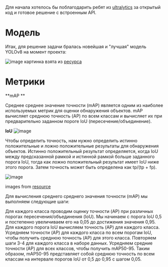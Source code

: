 Для начала хотелось бы поблагодарить ребят из [ultralytics](https://github.com/ultralytics) за открытый код и готовое решение с встроенным API.

# Модель

Итак, для решение задачи бралась новейшая и "лучшая" модель YOLOv8 на момент проекта:

![image](https://github.com/Fordreign/Tg_bot_detection_weed/assets/69246960/629b0624-b97b-4c95-b554-2bb1239eaef0)
картинка взята из [ресурса](https://github.com/ultralytics/ultralytics/issues/189)






# Метрики

**mAP **

Среднее среднее значение точности (mAP) является одним из наиболее используемых метрик для оценки обнаружения объектов. mAP вычисляет среднюю точность (AP) по всем классам и вычисляет их при предварительно заданном пороге IoU (пересечение/объединение).

**IoU**
![image](https://github.com/Fordreign/Tg_bot_detection_weed/assets/69246960/2566506e-debb-4648-8656-33bb9bf1beed)


Чтобы определить точность, нам нужно определить истинно положительные и ложно положительные результаты для обнаружения объектов. Истинно положительный результат определяется, когда IoU между предсказанной рамкой и истинной рамкой больше заданного порога IoU, тогда как ложно положительный результат имеет IoU ниже этого порога. Затем точность может быть определена как tp/(tp + fp).

![image](https://github.com/Fordreign/Tg_bot_detection_weed/assets/69246960/f56e950b-25ec-4e4d-a3f7-136211a5c231)

images from [resource](https://github.com/Fordreign/Tg_bot_detection_weed/assets/69246960/f56e950b-25ec-4e4d-a3f7-136211a5c231)

Для вычисления среднего среднего значения точности (mAP) мы выполняем следующие шаги:

Для каждого класса проводим оценку точности (AP) при различных порогах пересечения/объединения (IoU).
Мы начинаем с порога IoU 0,5 и постепенно увеличиваем его на 0,05 до достижения значения 0,95.
Для каждого порога IoU вычисляем точность (AP) для каждого класса.
Усредняем точности (AP) для каждого класса по всем порогам IoU, чтобы получить среднюю точность (AP) для этого класса.
Повторяем шаги 3-4 для каждого класса в наборе данных.
Усредняем средние точности (AP) для всех классов, чтобы получить mAP50-95.
Таким образом, mAP50-95 представляет собой среднюю точность по всем классам на интервале порогов IoU от 0,5 до 0,95 с шагом 0,05.
